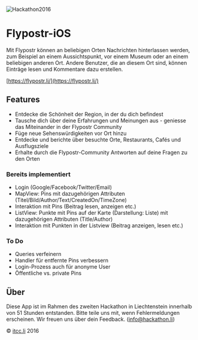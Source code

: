 ![Hackathon2016](http://uploads.webflow.com/576fe4d18479866150f29456/576fe58bb57b99db3abda7d4_Logo%20Hackathon%202016%20blue.png)

# Flypostr-iOS

Mit Flypostr können an beliebigen Orten Nachrichten hinterlassen werden, zum Beispiel an einem Aussichtspunkt, vor einem Museum oder an einem beliebigen anderen Ort. Andere Benutzer, die an diesem Ort sind, können Einträge lesen und Kommentare dazu erstellen.

[https://flypostr.li/](https://flypostr.li/)

## Features

- Entdecke die Schönheit der Region, in der du dich befindest
- Tausche dich über deine Erfahrungen und Meinungen aus - geniesse das Miteinander in der Flypostr Community
- Füge neue Sehenswürdigkeiten vor Ort hinzu
- Entdecke und berichte über besuchte Orte, Restaurants, Cafés und Ausflugsziele
- Erhalte durch die Flypostr-Community Antworten auf deine Fragen zu den Orten

### Bereits implementiert

- Login (Google/Facebook/Twitter/Email)
- MapView: Pins mit dazugehörigen Attributen (Titel/Bild/Author/Text/CreatedOn/TimeZone)
- Interaktion mit Pins (Beitrag lesen, anzeigen etc.)
- ListView: Punkte mit Pins auf der Karte (Darstellung: Liste) mit dazugehörigen Attributen (Title/Author)
- Interaktion mit Punkten in der Listview (Beitrag anzeigen, lesen etc.)

### To Do
- Queries verfeinern
- Handler für entfernte Pins verbessern
- Login-Prozess auch für anonyme User
- Öffentliche vs. private Pins

## Über

Diese App ist im Rahmen des zweiten Hackathon in Liechtenstein innerhalb von 51 Stunden entstanden. Bitte teile uns mit, wenn Fehlermeldungen erscheinen. Wir freuen uns über dein Feedback. (info@hackathon.li)

© [itcc.li](https://itcc.li/) 2016
